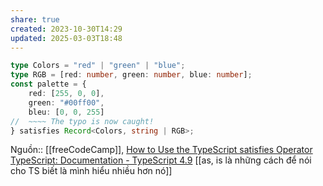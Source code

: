 ```yaml
---
share: true
created: 2023-10-30T14:29
updated: 2025-03-03T18:48
---
```

```ts
type Colors = "red" | "green" | "blue";
type RGB = [red: number, green: number, blue: number];
const palette = {
	red: [255, 0, 0],
	green: "#00ff00",    
	bleu: [0, 0, 255]
//  ~~~~ The typo is now caught!
} satisfies Record<Colors, string | RGB>;
```

Nguồn:: [[freeCodeCamp]], [How to Use the TypeScript satisfies Operator](https://www.freecodecamp.org/news/typescript-satisfies-operator/)
[TypeScript: Documentation - TypeScript 4.9](https://www.typescriptlang.org/docs/handbook/release-notes/typescript-4-9.html)
[[as, is là những cách để nói cho TS biết là mình hiểu nhiều hơn nó]]